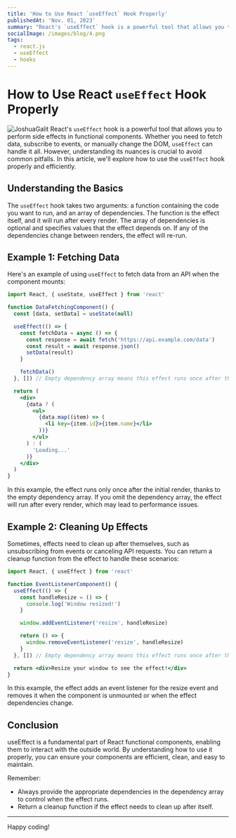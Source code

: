 ```yaml
---
title: 'How to Use React `useEffect` Hook Properly'
publishedAt: 'Nov. 01, 2023'
summary: "React's `useEffect` hook is a powerful tool that allows you to perform side effects in functional components. Whether you need to fetch data, subscribe to events, or manually change the DOM, `useEffect` can handle it all. However, understanding its nuances is crucial to avoid common pitfalls. In this article, we'll explore how to use the `useEffect` hook properly and efficiently."
socialImage: /images/blog/4.png
tags:
  - react.js
  - useEffect
  - hooks
---
```


# How to Use React `useEffect` Hook Properly

![JoshuaGalit](/images/blog/4.png)
React's `useEffect` hook is a powerful tool that allows you to perform side effects in functional components. Whether you need to fetch data, subscribe to events, or manually change the DOM, `useEffect` can handle it all. However, understanding its nuances is crucial to avoid common pitfalls. In this article, we'll explore how to use the `useEffect` hook properly and efficiently.

## Understanding the Basics

The `useEffect` hook takes two arguments: a function containing the code you want to run, and an array of dependencies. The function is the effect itself, and it will run after every render. The array of dependencies is optional and specifies values that the effect depends on. If any of the dependencies change between renders, the effect will re-run.

## Example 1: Fetching Data

Here's an example of using `useEffect` to fetch data from an API when the component mounts:

```jsx
import React, { useState, useEffect } from 'react'

function DataFetchingComponent() {
  const [data, setData] = useState(null)

  useEffect(() => {
    const fetchData = async () => {
      const response = await fetch('https://api.example.com/data')
      const result = await response.json()
      setData(result)
    }

    fetchData()
  }, []) // Empty dependency array means this effect runs once after the initial render

  return (
    <div>
      {data ? (
        <ul>
          {data.map((item) => (
            <li key={item.id}>{item.name}</li>
          ))}
        </ul>
      ) : (
        'Loading...'
      )}
    </div>
  )
}
```

In this example, the effect runs only once after the initial render, thanks to the empty dependency array. If you omit the dependency array, the effect will run after every render, which may lead to performance issues.

## Example 2: Cleaning Up Effects

Sometimes, effects need to clean up after themselves, such as unsubscribing from events or canceling API requests. You can return a cleanup function from the effect to handle these scenarios:

```jsx
import React, { useEffect } from 'react'

function EventListenerComponent() {
  useEffect(() => {
    const handleResize = () => {
      console.log('Window resized!')
    }

    window.addEventListener('resize', handleResize)

    return () => {
      window.removeEventListener('resize', handleResize)
    }
  }, []) // Empty dependency array means this effect runs once after the initial render

  return <div>Resize your window to see the effect!</div>
}
```

In this example, the effect adds an event listener for the resize event and removes it when the component is unmounted or when the effect dependencies change.

## Conclusion

useEffect is a fundamental part of React functional components, enabling them to interact with the outside world. By understanding how to use it properly, you can ensure your components are efficient, clean, and easy to maintain.

Remember:

- Always provide the appropriate dependencies in the dependency array to control when the effect runs.
- Return a cleanup function if the effect needs to clean up after itself.

---

Happy coding!
